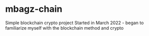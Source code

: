 # mbagz-chain
Simple blockchain crypto project
Started in March 2022 - began to familiarize myself with the blockchain method and crypto
